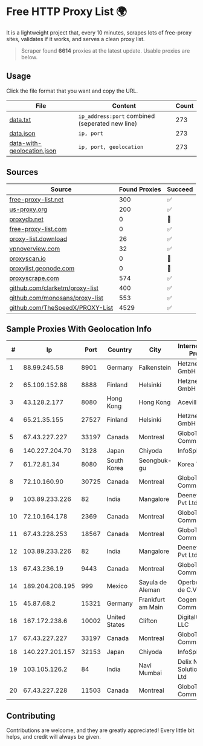 
# Free HTTP Proxy List 🌍

It is a lightweight project that, every 10 minutes, scrapes lots of free-proxy sites, validates if it works, and serves a clean proxy list.


> Scraper found **6614** proxies at the latest update. Usable proxies are below.

## Usage

Click the file format that you want and copy the URL.


|File|Content|Count|
|----|-------|-----|
|[data.txt](https://raw.githubusercontent.com/themiralay/Proxy-List-World/master/data.txt)|`ip_address:port` combined (seperated new line)|273|
|[data.json](https://raw.githubusercontent.com/themiralay/Proxy-List-World/master/data.json)|`ip, port`|273|
|[data-with-geolocation.json](https://raw.githubusercontent.com/themiralay/Proxy-List-World/master/data-with-geolocation.json)|`ip, port, geolocation`|273|

## Sources

|Source|Found Proxies|Succeed|
|------|-------------|-------|
|[free-proxy-list.net](https://free-proxy-list.net)|300|✅|
|[us-proxy.org](https://www.us-proxy.org)|200|✅|
|[proxydb.net](http://proxydb.net)|0|🚫|
|[free-proxy-list.com](https://free-proxy-list.com/?page=&port=&type%5B%5D=http&type%5B%5D=https&up_time=0&search=Search)|0|✅|
|[proxy-list.download](https://www.proxy-list.download/HTTP)|26|✅|
|[vpnoverview.com](https://vpnoverview.com/privacy/anonymous-browsing/free-proxy-servers)|32|✅|
|[proxyscan.io](https://www.proxyscan.io)|0|🚫|
|[proxylist.geonode.com](https://proxylist.geonode.com/api/proxy-list?limit=300&page=1&sort_by=lastChecked&sort_type=desc&protocols=http,https)|0|🚫|
|[proxyscrape.com](https://api.proxyscrape.com/v2/?request=displayproxies&protocol=http&timeout=10000&country=all&ssl=all&anonymity=all)|574|✅|
|[github.com/clarketm/proxy-list](https://raw.githubusercontent.com/clarketm/proxy-list/master/proxy-list-raw.txt)|400|✅|
|[github.com/monosans/proxy-list](https://raw.githubusercontent.com/monosans/proxy-list/main/proxies/http.txt)|553|✅|
|[github.com/TheSpeedX/PROXY-List](https://raw.githubusercontent.com/TheSpeedX/PROXY-List/master/http.txt)|4529|✅|


## Sample Proxies With Geolocation Info

|#|Ip|Port|Country|City|Internet Service Provider|
|-|--|----|-------|----|-------------------------|
|1|88.99.245.58|8901|Germany|Falkenstein|Hetzner Online GmbH|
|2|65.109.152.88|8888|Finland|Helsinki|Hetzner Online GmbH|
|3|43.128.2.177|8080|Hong Kong|Hong Kong|Aceville Pte.ltd|
|4|65.21.35.155|27527|Finland|Helsinki|Hetzner Online GmbH|
|5|67.43.227.227|33197|Canada|Montreal|GloboTech Communications|
|6|140.227.204.70|3128|Japan|Chiyoda|InfoSphere|
|7|61.72.81.34|8080|South Korea|Seongbuk-gu|Korea Telecom|
|8|72.10.160.90|30725|Canada|Montreal|GloboTech Communications|
|9|103.89.233.226|82|India|Mangalore|Deenet Services Pvt Ltd|
|10|72.10.164.178|2369|Canada|Montreal|GloboTech Communications|
|11|67.43.228.253|18567|Canada|Montreal|GloboTech Communications|
|12|103.89.233.226|82|India|Mangalore|Deenet Services Pvt Ltd|
|13|67.43.236.19|9443|Canada|Montreal|GloboTech Communications|
|14|189.204.208.195|999|Mexico|Sayula de Aleman|Operbes, S.A. de C.V.|
|15|45.87.68.2|15321|Germany|Frankfurt am Main|Cogent Communications|
|16|167.172.238.6|10002|United States|Clifton|DigitalOcean, LLC|
|17|67.43.227.227|33197|Canada|Montreal|GloboTech Communications|
|18|140.227.201.157|32153|Japan|Chiyoda|InfoSphere|
|19|103.105.126.2|84|India|Navi Mumbai|Delix Net Solutions Pvt. Ltd|
|20|67.43.227.228|11503|Canada|Montreal|GloboTech Communications|



## Contributing

Contributions are welcome, and they are greatly appreciated! Every
little bit helps, and credit will always be given.

